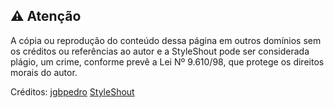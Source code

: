 ## ⚠️ Atenção

A cópia ou reprodução do conteúdo dessa página em outros domínios sem os créditos ou referências ao autor e a StyleShout pode ser considerada plágio, um crime, conforme prevê a Lei Nº 9.610/98, que protege os direitos morais do autor.

Créditos: 
    [jgbpedro](https://github.com/jgbpedro)
    [StyleShout](http://www.styleshout.com)